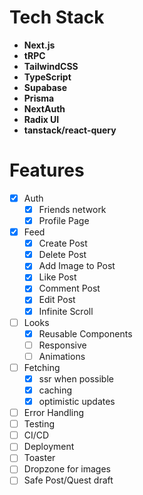# Tech Stack

<b>

- Next.js
- tRPC
- TailwindCSS
- TypeScript
- Supabase
- Prisma
- NextAuth
- Radix UI
- tanstack/react-query
  </b>

# Features

- [x] Auth
  - [x] Friends network
  - [x] Profile Page
- [x] Feed
  - [x] Create Post
  - [x] Delete Post
  - [x] Add Image to Post
  - [x] Like Post
  - [x] Comment Post
  - [x] Edit Post
  - [x] Infinite Scroll
- [ ] Looks
  - [x] Reusable Components
  - [ ] Responsive
  - [ ] Animations
- [ ] Fetching
  - [x] ssr when possible
  - [x] caching
  - [x] optimistic updates
- [ ] Error Handling
- [ ] Testing
- [ ] CI/CD
- [ ] Deployment
- [ ] Toaster
- [ ] Dropzone for images
- [ ] Safe Post/Quest draft
